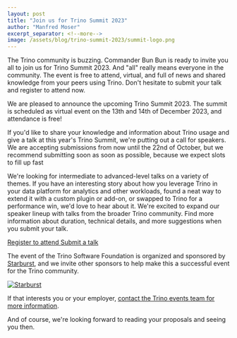 ```yaml
---
layout: post
title: "Join us for Trino Summit 2023"
author: "Manfred Moser"
excerpt_separator: <!--more-->
image: /assets/blog/trino-summit-2023/summit-logo.png
---
```


The Trino community is buzzing. Commander Bun Bun is ready to invite you all to
join us for Trino Summit 2023. And "all" really means everyone in the community.
The event is free to attend, virtual, and full of news and shared knowledge from
your peers using Trino. Don't hesitate to submit your talk and register to
attend now.

<!--more-->

We are pleased to announce the upcoming Trino Summit 2023. The summit is
scheduled as virtual event on the 13th and 14th of December 2023, and attendance is
free!

If you'd like to share your knowledge and information about Trino usage and give
a talk at this year's Trino Summit, we're putting out a call for speakers. We
are accepting submissions from now until the 22nd of October, but we recommend
submitting soon as soon as possible, because we expect slots to fill up fast

We're looking for intermediate to advanced-level talks on a variety of themes.
If you have an interesting story about how you leverage Trino in your data
platform for analytics and other workloads, found a neat way to extend it with a
custom plugin or add-on, or swapped to Trino for a performance win, we'd love to
hear about it. We're excited to expand our speaker lineup with talks from the
broader Trino community. Find more information about duration, technical
details, and more suggestions when you submit your talk.

<div class="card-deck spacer-30">
    <a class="btn btn-pink" href="https://www.starburst.io/info/trinosummit2023/">
        Register to attend
    </a>
    <a class="btn btn-pink" href="https://sessionize.com/trino-summit-2023/">
        Submit a talk
    </a>
</div>
<div class="spacer-30"></div>

The event of the Trino Software Foundation is organized and sponsored by
[Starburst](https://starburst.io), and we invite other sponsors to help make
this a successful event for the Trino community.

<a href="https://starburst.io">
  <img src="{{site_url}}/assets/images/logos/starburst-small.png" title="Starburst"/>
</a>

If that interests you or your employer, [contact the Trino events team for more
information](mailto:events@starburst.io).

And of course, we're looking forward to reading your proposals and seeing you
then.
